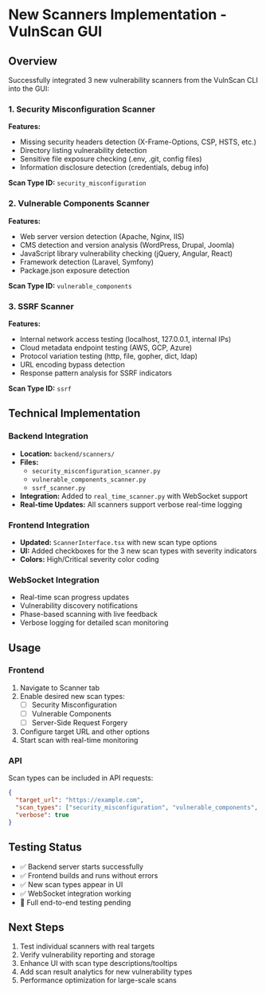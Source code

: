 # New Scanners Implementation - VulnScan GUI

## Overview
Successfully integrated 3 new vulnerability scanners from the VulnScan CLI into the GUI:

### 1. Security Misconfiguration Scanner
**Features:**
- Missing security headers detection (X-Frame-Options, CSP, HSTS, etc.)
- Directory listing vulnerability detection
- Sensitive file exposure checking (.env, .git, config files)
- Information disclosure detection (credentials, debug info)

**Scan Type ID:** `security_misconfiguration`

### 2. Vulnerable Components Scanner  
**Features:**
- Web server version detection (Apache, Nginx, IIS)
- CMS detection and version analysis (WordPress, Drupal, Joomla)
- JavaScript library vulnerability checking (jQuery, Angular, React)
- Framework detection (Laravel, Symfony)
- Package.json exposure detection

**Scan Type ID:** `vulnerable_components`

### 3. SSRF Scanner
**Features:**
- Internal network access testing (localhost, 127.0.0.1, internal IPs)
- Cloud metadata endpoint testing (AWS, GCP, Azure)
- Protocol variation testing (http, file, gopher, dict, ldap)
- URL encoding bypass detection
- Response pattern analysis for SSRF indicators

**Scan Type ID:** `ssrf`

## Technical Implementation

### Backend Integration
- **Location:** `backend/scanners/`
- **Files:** 
  - `security_misconfiguration_scanner.py`
  - `vulnerable_components_scanner.py` 
  - `ssrf_scanner.py`
- **Integration:** Added to `real_time_scanner.py` with WebSocket support
- **Real-time Updates:** All scanners support verbose real-time logging

### Frontend Integration
- **Updated:** `ScannerInterface.tsx` with new scan type options
- **UI:** Added checkboxes for the 3 new scan types with severity indicators
- **Colors:** High/Critical severity color coding

### WebSocket Integration
- Real-time scan progress updates
- Vulnerability discovery notifications
- Phase-based scanning with live feedback
- Verbose logging for detailed scan monitoring

## Usage

### Frontend
1. Navigate to Scanner tab
2. Enable desired new scan types:
   - ☐ Security Misconfiguration
   - ☐ Vulnerable Components  
   - ☐ Server-Side Request Forgery
3. Configure target URL and other options
4. Start scan with real-time monitoring

### API
Scan types can be included in API requests:
```json
{
  "target_url": "https://example.com",
  "scan_types": ["security_misconfiguration", "vulnerable_components", "ssrf"],
  "verbose": true
}
```

## Testing Status
- ✅ Backend server starts successfully 
- ✅ Frontend builds and runs without errors
- ✅ New scan types appear in UI
- ✅ WebSocket integration working
- 🔄 Full end-to-end testing pending

## Next Steps
1. Test individual scanners with real targets
2. Verify vulnerability reporting and storage
3. Enhance UI with scan type descriptions/tooltips
4. Add scan result analytics for new vulnerability types
5. Performance optimization for large-scale scans
